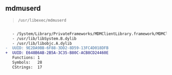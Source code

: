 ## mdmuserd

> `/usr/libexec/mdmuserd`

```diff

   - /System/Library/PrivateFrameworks/MDMClientLibrary.framework/MDMClientLibrary
   - /usr/lib/libSystem.B.dylib
   - /usr/lib/libobjc.A.dylib
-  UUID: 9E2DA9BB-6F88-3DD2-8D59-13FC4D018DFB
+  UUID: E648B6AB-2B5A-3C35-B80C-ACB8CD24460E
   Functions: 1
   Symbols:   28
   CStrings:  17

```
